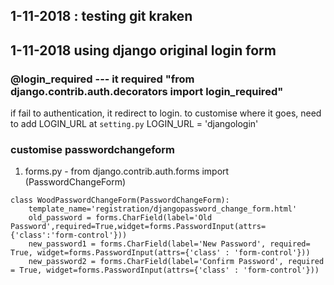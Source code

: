 ## 1-11-2018 : testing git kraken

## 1-11-2018 using django original login form

### @login_required   --- it required "from django.contrib.auth.decorators import login_required"
 if fail to authentication, it redirect to login. to customise where it goes, need to add LOGIN_URL at `setting.py`
 LOGIN_URL = 'djangologin'

### customise passwordchangeform
1. forms.py - from django.contrib.auth.forms import (PasswordChangeForm)
```
class WoodPasswordChangeForm(PasswordChangeForm):
    template_name='registration/djangopassword_change_form.html'
    old_password = forms.CharField(label='Old Password',required=True,widget=forms.PasswordInput(attrs={'class':'form-control'}))
    new_password1 = forms.CharField(label='New Password', required= True, widget=forms.PasswordInput(attrs={'class' : 'form-control'}))
    new_password2 = forms.CharField(label='Confirm Password', required = True, widget=forms.PasswordInput(attrs={'class' : 'form-control'}))
 ```
 